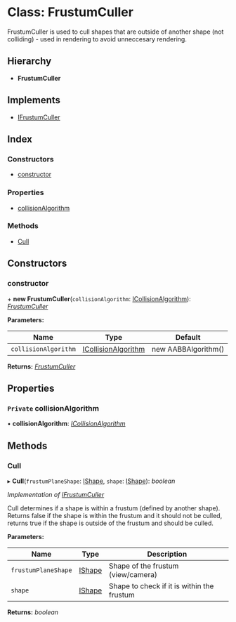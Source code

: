 
# Class: FrustumCuller

FrustumCuller is used to cull shapes that are outside of another shape (not
colliding) - used in rendering to avoid unneccesary rendering.

## Hierarchy

* **FrustumCuller**

## Implements

* [IFrustumCuller](../interfaces/ifrustumculler.md)

## Index

### Constructors

* [constructor](frustumculler.md#constructor)

### Properties

* [collisionAlgorithm](frustumculler.md#private-collisionalgorithm)

### Methods

* [Cull](frustumculler.md#cull)

## Constructors

###  constructor

\+ **new FrustumCuller**(`collisionAlgorithm`: [ICollisionAlgorithm](../interfaces/icollisionalgorithm.md)): *[FrustumCuller](frustumculler.md)*

**Parameters:**

Name | Type | Default |
------ | ------ | ------ |
`collisionAlgorithm` | [ICollisionAlgorithm](../interfaces/icollisionalgorithm.md) | new AABBAlgorithm() |

**Returns:** *[FrustumCuller](frustumculler.md)*

## Properties

### `Private` collisionAlgorithm

• **collisionAlgorithm**: *[ICollisionAlgorithm](../interfaces/icollisionalgorithm.md)*

## Methods

###  Cull

▸ **Cull**(`frustumPlaneShape`: [IShape](../interfaces/ishape.md), `shape`: [IShape](../interfaces/ishape.md)): *boolean*

*Implementation of [IFrustumCuller](../interfaces/ifrustumculler.md)*

Cull determines if a shape is within a frustum (defined by another
shape). Returns false if the shape is within the frustum and it should
not be culled, returns true if the shape is outside of the frustum and
should be culled.

**Parameters:**

Name | Type | Description |
------ | ------ | ------ |
`frustumPlaneShape` | [IShape](../interfaces/ishape.md) | Shape of the frustum (view/camera) |
`shape` | [IShape](../interfaces/ishape.md) | Shape to check if it is within the frustum  |

**Returns:** *boolean*
